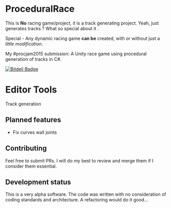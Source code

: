 # ProceduralRace

This is **No** racing game/project, it is a track generating project.
Yeah, just generates tracks ? What so special about it .

Special -
  Any dynamic racing game **can be** created, with or without just a *little modification*.


My #procjam2015 submission: A Unity race game using procedural generation of tracks in C#.

[![Bitdeli Badge](https://d2weczhvl823v0.cloudfront.net/adrianogil/proceduralrace/trend.png)](https://bitdeli.com/free "Bitdeli Badge")

# Editor Tools

Track generation

## Planned features
- Fix curves wall joints

## Contributing

Feel free to submit PRs. I will do my best to review and merge them if I consider them essential.

## Development status

This is a very alpha software. The code was written with no consideration of coding standards and architecture. A refactoring would do it good...

